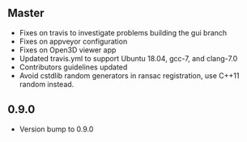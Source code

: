 ## Master

*  Fixes on travis to investigate problems building the gui branch
*  Fixes on appveyor configuration
*  Fixes on Open3D viewer app
*  Updated travis.yml to support Ubuntu 18.04, gcc-7, and clang-7.0
*  Contributors guidelines updated
*  Avoid cstdlib random generators in ransac registration, use C++11 random instead.

## 0.9.0

*  Version bump to 0.9.0
